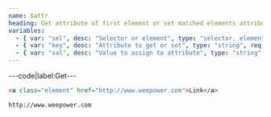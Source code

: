 ```yaml
---
name: $attr
heading: Get attribute of first element or set matched elements attribute with specified value
variables:
  - { var: "sel", desc: "Selector or element", type: "selector, element", req: true }
  - { var: "key", desc: "Attribute to get or set", type: "string", req: true }
  - { var: "val", desc: "Value to assign to attribute", type: "string" }
---
```


---code|label:Get---

```html
<a class="element" href="http://www.weepower.com">Link</a>
```

```html
http://www.weepower.com
```